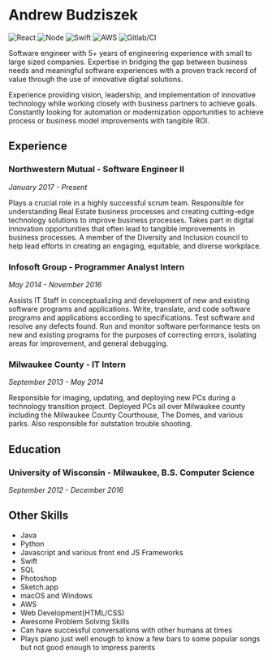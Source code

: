 # Andrew Budziszek
![React](https://www.vectorlogo.zone/logos/reactjs/reactjs-ar21.svg)
![Node](https://www.vectorlogo.zone/logos/nodejs/nodejs-ar21.svg)
![Swift](https://www.vectorlogo.zone/logos/swift/swift-ar21.svg)
![AWS](https://www.vectorlogo.zone/logos/amazon_aws/amazon_aws-ar21.svg)
![Gitlab/CI](https://www.vectorlogo.zone/logos/gitlab/gitlab-ar21.svg)

Software engineer with 5+ years of engineering experience with small to large sized companies. Expertise in bridging the gap between business needs and meaningful software experiences with a proven track record of value through the use of innovative digital solutions.

Experience providing vision, leadership, and implementation of innovative technology while working closely with business partners to achieve goals. Constantly looking for automation or modernization opportunities to achieve process or business model improvements with tangible ROI.

## Experience
### Northwestern Mutual - Software Engineer II
_January 2017 - Present_

Plays a crucial role in a highly successful scrum team. Responsible for understanding Real Estate business processes and creating cutting-edge technology solutions to improve business processes. Takes part in digital innovation opportunities that often lead to tangible improvements in business processes. A member of the Diversity and Inclusion council to help lead efforts in creating an engaging, equitable, and diverse workplace.

### Infosoft Group - Programmer Analyst Intern
_May 2014 - November 2016_

Assists IT Staff in conceptualizing and development of new and existing software programs and applications. Write, translate, and code software programs and applications according to specifications. Test software and resolve any defects found. Run and monitor software performance tests on new and existing programs for the purposes of correcting errors, isolating areas for improvement, and general debugging.

### Milwaukee County - IT Intern
_September 2013 - May 2014_

Responsible for imaging, updating, and deploying new PCs during a technology transition project. Deployed PCs all over Milwaukee county including the Milwaukee County Courthouse, The Domes, and various parks. Also responsible for outstation trouble shooting. 

## Education
### University of Wisconsin - Milwaukee, B.S. Computer Science
_September 2012 - December 2016_

## Other Skills
* Java
* Python
* Javascript and various front end JS Frameworks
* Swift
* SQL
* Photoshop
* Sketch.app
* macOS and Windows
* AWS
* Web Development(HTML/CSS)
* Awesome Problem Solving Skills
* Can have successful conversations with other humans at times
* Plays piano just well enough to know a few bars to some popular songs but not good enough to impress parents
